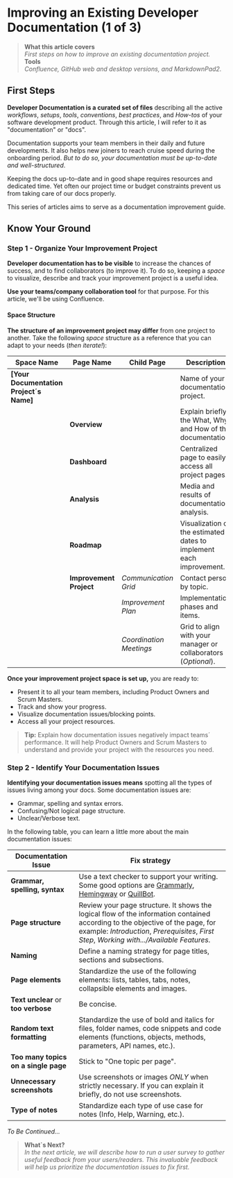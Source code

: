    
# Improving an Existing Developer Documentation (1 of 3)    

> **What this article covers**  
> _First steps on how to improve an existing documentation project._   
> **Tools**  
> _Confluence, GitHub web and desktop versions, and MarkdownPad2._  
 
## First Steps     

**Developer Documentation is a curated set of files** describing all the active *workflows*, *setups*, *tools*, *conventions*, *best practices*, and *How-tos* of your software development product. Through this article, I will refer to it as "documentation" or "docs".

Documentation supports your team members in their daily and future developments. It also helps new joiners to reach cruise speed during the onboarding period. *But to do so, your documentation must be up-to-date and well-structured*. 

Keeping the docs up-to-date and in good shape requires resources and dedicated time. Yet often our project time or budget constraints prevent us from taking care of our docs properly. 

This series of articles aims to serve as a documentation improvement guide. 

## Know Your Ground


### Step 1 - Organize Your Improvement Project   

**Developer documentation has to be visible** to increase the chances of success, and to find collaborators (to improve it). To do so, keeping a *space* to visualize, describe and track your improvement project is a useful idea.  

**Use your teams/company collaboration tool** for that purpose. For this article, we'll be using Confluence.    

  
#### Space Structure  

**The structure of an improvement project may differ** from one project to another. Take the following *space* structure as a reference that you can adapt to your needs (*then iterate!*):    

| Space Name | Page Name | Child Page| Description |  
|------ | ------ | -------| --- |  
| **[Your Documentation Project´s Name]** | | | Name of your documentation project. |  
| | **Overview** | | Explain briefly the What, Why and How of the documentation. |    
| | **Dashboard** | | Centralized page to easily access all project pages. |  
| | **Analysis** | | Media and results of documentation analysis. |  
| | **Roadmap**  | | Visualization of the estimated dates to implement each improvement. |  
| | **Improvement Project** | *Communication Grid* | Contact person by topic. |   
| | | *Improvement Plan* |  Implementation phases and items. |   
| | | *Coordination Meetings* | Grid to align with your manager or collaborators (_Optional_). |   
 


**Once your improvement project space is set up,** you are ready to:

* Present it to all your team members, including Product Owners and Scrum Masters.  
* Track and show your progress.  
* Visualize documentation issues/blocking points.  
* Access all your project resources.  

> **Tip:** Explain how documentation issues negatively impact teams´ performance. It will help Product Owners and Scrum Masters to understand and provide your project with the resources you need.

### Step 2 - Identify Your Documentation Issues  

**Identifying your documentation issues means** spotting all the types of issues living among your docs. Some documentation issues are:  

* Grammar, spelling and syntax errors.  
* Confusing/Not logical page structure.  
* Unclear/Verbose text.

In the following table, you can learn a little more about the main documentation issues:

| Documentation Issue | Fix strategy |   
| ------| --- |   
| **Grammar, spelling, syntax** | Use a text checker to support your writing. Some good options are [Grammarly](https://app.grammarly.com/), [Hemingway](https://hemingwayapp.com/) or [QuillBot](https://quillbot.com/grammar-check).  |  
| **Page structure** | Review your page structure. It shows the logical flow of the information contained according to the objective of the page, for example: *Introduction*, *Prerequisites*, *First Step*, *Working with.../Available Features*. |  
| **Naming** | Define a naming strategy for page titles, sections and subsections. |  
| **Page elements** |Standardize the use of the following elements: lists, tables, tabs, notes, collapsible elements and images. |    
| **Text unclear** or **too verbose** |  Be concise.|  
| **Random text formatting** | Standardize the use of bold and italics for files, folder names, code snippets and code elements (functions, objects, methods, parameters, API names, etc.). |  
| **Too many topics on a single page** | Stick to "One topic per page". |   
| **Unnecessary screenshots** | Use screenshots or images _ONLY_ when strictly necessary. If you can explain it briefly, do not use screenshots. |  
| **Type of notes** | Standardize each type of use case for notes (Info, Help, Warning, etc.). |   



*To Be Continued…*  

> **What`s Next?**  
> _In the next article, we will describe how to run a user survey to gather useful feedback from your users/readers. This invaluable feedback will help us prioritize the documentation issues to fix first._

